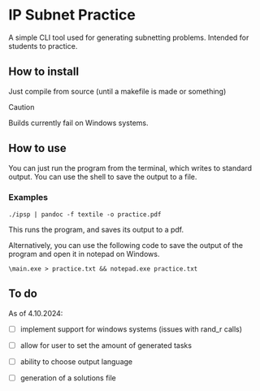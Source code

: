 # IP Subnet Practice

A simple CLI tool used for generating subnetting problems. Intended for students to practice.

## How to install

Just compile from source (until a makefile is made or something)

> [!CAUTION]
> Builds currently fail on Windows systems.

## How to use

You can just run the program from the terminal, which writes to standard output. You can use the shell to save the output to a file.

### Examples

```Shell
./ipsp | pandoc -f textile -o practice.pdf
```

This runs the program, and saves its output to a pdf.

Alternatively, you can use the following code to save the output of the program and open it in notepad on Windows.

```Shell
\main.exe > practice.txt && notepad.exe practice.txt 
```

## To do

As of 4.10.2024:

- [ ] implement support for windows systems (issues with rand_r calls)
- [ ] allow for user to set the amount of generated tasks
- [ ] ability to choose output language
- [ ] generation of a solutions file

